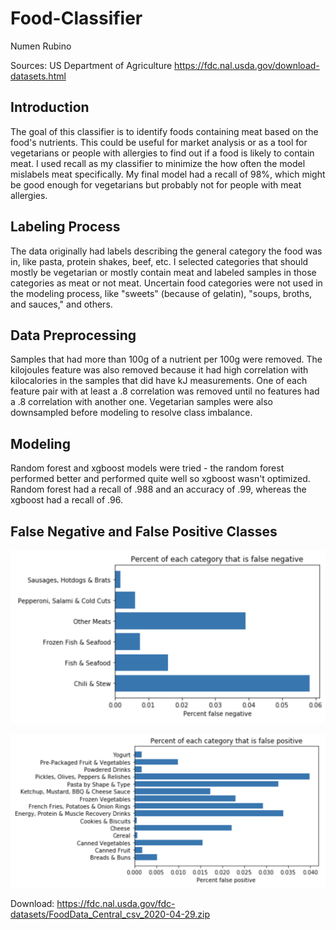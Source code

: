 # Food-Classifier
Numen Rubino

Sources: US Department of Agriculture
https://fdc.nal.usda.gov/download-datasets.html

## Introduction
The goal of this classifier is to identify foods containing meat based on the food's nutrients. This could be useful for market analysis or as a tool for vegetarians or people with allergies to find out if a food is likely to contain meat. I used recall as my classifier to minimize the how often the model mislabels meat specifically. My final model had a recall of 98%, which might be good enough for vegetarians but probably not for people with meat allergies.

## Labeling Process
The data originally had labels describing the general category the food was in, like pasta, protein shakes, beef, etc. I selected categories that should mostly be vegetarian or mostly contain meat and labeled samples in those categories as meat or not meat. Uncertain food categories were not used in the modeling process, like "sweets" (because of gelatin), "soups, broths, and sauces," and others.

## Data Preprocessing
Samples that had more than 100g of a nutrient per 100g were removed. The kilojoules feature was also removed because it had high correlation with kilocalories in the samples that did have kJ measurements. One of each feature pair with at least a .8 correlation was removed until no features had a .8 correlation with another one. Vegetarian samples were also downsampled before modeling to resolve class imbalance.

## Modeling
Random forest and xgboost models were tried - the random forest performed better and performed quite well so xgboost wasn't optimized. Random forest had a recall of .988 and an accuracy of .99, whereas the xgboost had a recall of .96.


## False Negative and False Positive Classes
![](https://raw.githubusercontent.com/Mycotic/Food-Classifier/main/figs/__fneg_percent.png)

![](https://raw.githubusercontent.com/Mycotic/Food-Classifier/main/figs/__fpos_percent.png)

Download:
https://fdc.nal.usda.gov/fdc-datasets/FoodData_Central_csv_2020-04-29.zip